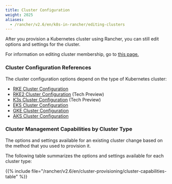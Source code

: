 ```yaml
---
title: Cluster Configuration
weight: 2025
aliases:
  - /rancher/v2.6/en/k8s-in-rancher/editing-clusters
---
```


After you provision a Kubernetes cluster using Rancher, you can still edit options and settings for the cluster.

For information on editing cluster membership, go to [this page.]({{<baseurl>}}/rancher/v2.6/en/cluster-admin/cluster-access/cluster-members)

### Cluster Configuration References

The cluster configuration options depend on the type of Kubernetes cluster:

- [RKE Cluster Configuration](./rke-config-reference)
- [RKE2 Cluster Configuration](./rke2-config-reference) (Tech Preview)
- [K3s Cluster Configuration](./k3s-config-reference) (Tech Preview)
- [EKS Cluster Configuration](./eks-config-reference)
- [GKE Cluster Configuration](./gke-config-reference)
- [AKS Cluster Configuration](./aks-config-reference)

### Cluster Management Capabilities by Cluster Type

The options and settings available for an existing cluster change based on the method that you used to provision it.

The following table summarizes the options and settings available for each cluster type:

{{% include file="/rancher/v2.6/en/cluster-provisioning/cluster-capabilities-table" %}}

